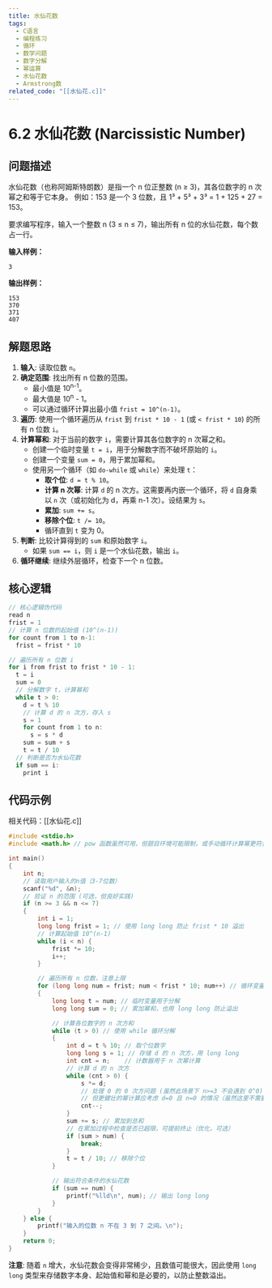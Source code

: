 ```yaml
---
title: 水仙花数
tags:
  - C语言
  - 编程练习
  - 循环
  - 数学问题
  - 数字分解
  - 幂运算
  - 水仙花数
  - Armstrong数
related_code: "[[水仙花.c]]"
---
```


# 6.2 水仙花数 (Narcissistic Number)

## 问题描述

水仙花数（也称阿姆斯特朗数）是指一个 n 位正整数 (n ≥ 3)，其各位数字的 n 次幂之和等于它本身。
例如：153 是一个 3 位数，且 1³ + 5³ + 3³ = 1 + 125 + 27 = 153。

要求编写程序，输入一个整数 n (3 ≤ n ≤ 7)，输出所有 n 位的水仙花数，每个数占一行。

**输入样例：**
```
3
```

**输出样例：**
```
153
370
371
407
```

## 解题思路

1.  **输入**: 读取位数 `n`。
2.  **确定范围**: 找出所有 n 位数的范围。
    *   最小值是 10<sup>n-1</sup>。
    *   最大值是 10<sup>n</sup> - 1。
    *   可以通过循环计算出最小值 `frist = 10^(n-1)`。
3.  **遍历**: 使用一个循环遍历从 `frist` 到 `frist * 10 - 1` (或 `< frist * 10`) 的所有 n 位数 `i`。
4.  **计算幂和**: 对于当前的数字 `i`，需要计算其各位数字的 n 次幂之和。
    *   创建一个临时变量 `t = i`，用于分解数字而不破坏原始的 `i`。
    *   创建一个变量 `sum = 0`，用于累加幂和。
    *   使用另一个循环（如 `do-while` 或 `while`）来处理 `t`：
        *   **取个位**: `d = t % 10`。
        *   **计算 n 次幂**: 计算 `d` 的 n 次方。这需要再内嵌一个循环，将 `d` 自身乘以 `n` 次（或初始化为 d，再乘 n-1 次）。设结果为 `s`。
        *   **累加**: `sum += s`。
        *   **移除个位**: `t /= 10`。
        *   循环直到 `t` 变为 0。
5.  **判断**: 比较计算得到的 `sum` 和原始数字 `i`。
    *   如果 `sum == i`，则 `i` 是一个水仙花数，输出 `i`。
6.  **循环继续**: 继续外层循环，检查下一个 n 位数。

## 核心逻辑

```c
// 核心逻辑伪代码
read n
frist = 1
// 计算 n 位数的起始值 (10^(n-1))
for count from 1 to n-1:
  frist = frist * 10

// 遍历所有 n 位数 i
for i from frist to frist * 10 - 1:
  t = i
  sum = 0
  // 分解数字 t，计算幂和
  while t > 0:
    d = t % 10
    // 计算 d 的 n 次方，存入 s
    s = 1
    for count from 1 to n:
      s = s * d
    sum = sum + s
    t = t / 10
  // 判断是否为水仙花数
  if sum == i:
    print i
```

## 代码示例

相关代码：[[水仙花.c]]

```c
#include <stdio.h>
#include <math.h> // pow 函数虽然可用，但题目环境可能限制，或手动循环计算幂更符合练习目的

int main()
{
	int n;
	// 读取用户输入的n值（3-7位数）
	scanf("%d", &n);
	// 验证 n 的范围 (可选，但良好实践)
	if (n >= 3 && n <= 7)
	{
		int i = 1;
		long long frist = 1; // 使用 long long 防止 frist * 10 溢出
		// 计算起始值 10^(n-1)
		while (i < n) {
			frist *= 10;
			i++;
        }

		// 遍历所有 n 位数，注意上限
		for (long long num = frist; num < frist * 10; num++) // 循环变量也用 long long
		{
			long long t = num; // 临时变量用于分解
			long long sum = 0; // 累加幂和，也用 long long 防止溢出

			// 计算各位数字的 n 次方和
			while (t > 0) // 使用 while 循环分解
			{
				int d = t % 10; // 取个位数字
				long long s = 1; // 存储 d 的 n 次方，用 long long
				int cnt = n;    // 计数器用于 n 次幂计算
				// 计算 d 的 n 次方
				while (cnt > 0) {
					s *= d;
                    // 处理 0 的 0 次方问题 (虽然此场景下 n>=3 不会遇到 0^0)
                    // 但更健壮的幂计算应考虑 d=0 且 n=0 的情况（虽然这里不需要）
					cnt--;
                }
				sum += s; // 累加到总和
                // 在累加过程中检查是否已超限，可提前终止（优化，可选）
                if (sum > num) {
                    break;
                }
				t = t / 10; // 移除个位
			}

			// 输出符合条件的水仙花数
			if (sum == num) {
				printf("%lld\n", num); // 输出 long long
            }
		}
	} else {
        printf("输入的位数 n 不在 3 到 7 之间。\n");
    }
	return 0;
}
```

**注意**: 随着 `n` 增大，水仙花数会变得非常稀少，且数值可能很大，因此使用 `long long` 类型来存储数字本身、起始值和幂和是必要的，以防止整数溢出。